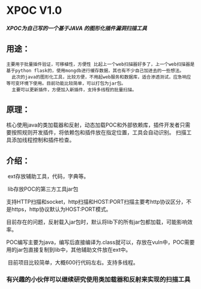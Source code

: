 # XPOC V1.0

##### XPOC为自己写的一个基于JAVA 的图形化插件漏洞扫描工具

## 用途：
    主要用于批量插件验证，可移植性，方便性 比起上一个web扫描器好多了，上一个web扫描器是基于python flask的，使用mongdb进行缓存数据，其也有不少自己加进去的一些想法。
      此次的java的图形化工具，比较方便，不用起web服务和数据库，适合渗透测试，应急响应等可变环境下使用。目前功能比较简单，可以打包为jar包。
      主要可以更新插件，方便加入新插件，支持多线程的批量扫描。
## 原理：
   核心使用java的类加载器和反射，动态加载POC和外部依赖库，插件开发者只需要按照规则开发插件，将依赖包和插件放在指定位置，工具会自动识别。
   扫描工具添加线程控制和插件检查。



## 介绍：

​        ext存放辅助工具，代码，字典等。

​        lib存放POC的第三方工具jar包

​        支持HTTP扫描和socket，http扫描和HOST:PORT扫描主要考http协议区分，不是https，http协议默认为HOST:PORT模式。

​       目前存在的问题，反射载入jar包时，默认将lib下的所有jar包都加载，可能影响效率。

​       POC编写主要为java，编写后直接编译为.class就可以，存放在vuln中，POC需要用的jar包直接复制到lib中，其他辅助文件放在ext中。

​       目前项目比较简单，大概600行代码左右。支持多线程。

 ### 有兴趣的小伙伴可以继续研究使用类加载器和反射来实现的扫描工具
